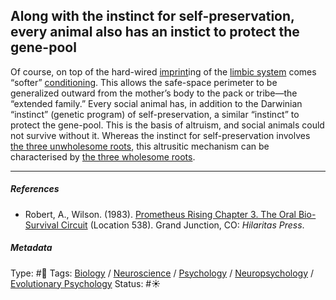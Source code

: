 ## Along with the instinct for self-preservation, every animal also has an instict to protect the gene-pool

Of course, on top of the hard-wired [imprint](Imprint.md)ing of the [limbic system](Limbic%20system.md) comes “softer” [conditioning](Conditioning.md). This allows the safe-space perimeter to be generalized outward from the mother’s body to the pack or tribe—the “extended family.” Every social animal has, in addition to the Darwinian “instinct” (genetic program) of self-preservation, a similar “instinct” to protect the gene-pool. This is the basis of altruism, and social animals could not survive without it. Whereas the instinct for self-preservation involves [the three unwholesome roots](The%20three%20unwholesome%20roots.md), this altrusitic mechanism can be characterised by [the three wholesome roots](The%20three%20wholesome%20roots.md).

---

##### References

* Robert, A., Wilson. (1983). [Prometheus Rising Chapter 3. The Oral Bio-Survival Circuit](Prometheus%20Rising%20Chapter%203.%20The%20Oral%20Bio-Survival%20Circuit.md) (Location 538). Grand Junction, CO: *Hilaritas Press*.

##### Metadata

Type: #🔴 
Tags: [Biology]() / [Neuroscience](Neuroscience.md) / [Psychology](Psychology.md) / [Neuropsychology](Neuropsychology.md) / [Evolutionary Psychology]()
Status: #☀️ 
